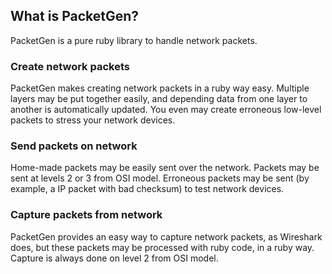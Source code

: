 ## What is PacketGen?

PacketGen is a pure ruby library to handle network packets.

### Create network packets

PacketGen makes creating network packets in a ruby way easy. Multiple layers may
be put together easily, and depending data from one layer to another is
automatically updated. You even may create erroneous low-level packets to stress
your  network devices.

### Send packets on network

Home-made packets may be easily sent over the network. Packets may be
sent at levels 2 or 3 from OSI model. Erroneous packets may be sent (by example,
a IP packet with bad checksum) to test network devices.

### Capture packets from network

PacketGen provides an easy way to capture network packets, as Wireshark does,
but these packets may be processed with ruby code, in a ruby way. Capture is
always done on level 2 from OSI model.
